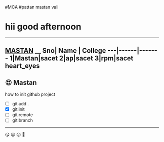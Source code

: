 #MCA
#pattan mastan vali
# hii good afternoon
____
[MASTAN](https://www.facebook.com/)
__
Sno| Name | College
---|------|-------
 1|Mastan|sacet
 2|ap|sacet
 3|rpm|sacet
 heart_eyes
 ----
 :heart_eyes: Mastan
 ----
 how to init github project
 
 - [ ] git add .
 - [x] git init
 - [ ] git remote
 - [ ] git branch
 ___
 :kissing_heart:
 :heart_eyes:
 :kissing:
 :green_heart:
 
